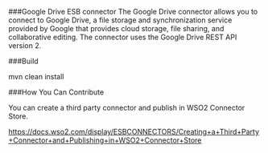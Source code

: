 ###Google Drive ESB connector
The Google Drive connector allows you to connect to Google Drive, a file storage and synchronization service provided by Google that provides cloud storage, file sharing, and collaborative editing. The connector uses the Google Drive REST API version 2.

###Build

mvn clean install

###How You Can Contribute

You can create a third party connector and publish in WSO2 Connector Store.

https://docs.wso2.com/display/ESBCONNECTORS/Creating+a+Third+Party+Connector+and+Publishing+in+WSO2+Connector+Store